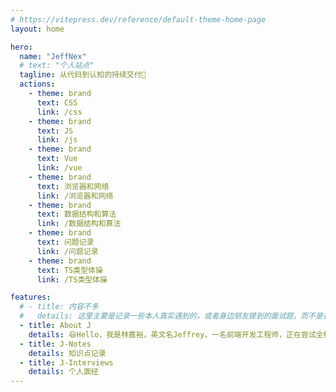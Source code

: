 ```yaml
---
# https://vitepress.dev/reference/default-theme-home-page
layout: home

hero:
  name: "JeffNex"
  # text: "个人站点"
  tagline: 从代码到认知的持续交付🫡
  actions:
    - theme: brand
      text: CSS
      link: /css
    - theme: brand
      text: JS
      link: /js
    - theme: brand
      text: Vue
      link: /vue
    - theme: brand
      text: 浏览器和网络
      link: /浏览器和网络
    - theme: brand
      text: 数据结构和算法
      link: /数据结构和算法
    - theme: brand
      text: 问题记录
      link: /问题记录
    - theme: brand
      text: TS类型体操
      link: /TS类型体操

features:
  # - title: 内容不多
  #   details: 这里主要是记录一些本人真实遇到的，或者身边朋友提到的面试题，而不是各路大佬整合的内容，所以内容可能相对较少，但可以确定真的有人考。（后来发现有些自己感觉会考的也想加进来方便自己复习...所以...嘿嘿）
  - title: About J
    details: 😆Hello，我是林嘉裕，英文名Jeffrey，一名前端开发工程师，正在尝试全栈开发
  - title: J-Notes
    details: 知识点记录
  - title: J-Interviews
    details: 个人面经
---
```


